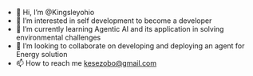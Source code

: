 - 👋 Hi, I’m @Kingsleyohio
- 👀 I’m interested in self development to become a developer
- 🌱 I’m currently learning Agentic AI and its application in solving environmental challenges
- 💞️ I’m looking to collaborate on developing and deploying an agent for Energy solution
- 📫 How to reach me kesezobo@gmail.com

<!---
Kingsleyohio/Kingsleyohio is a ✨ special ✨ repository because its `README.md` (this file) appears on your GitHub profile.
You can click the Preview link to take a look at your changes.
--->
